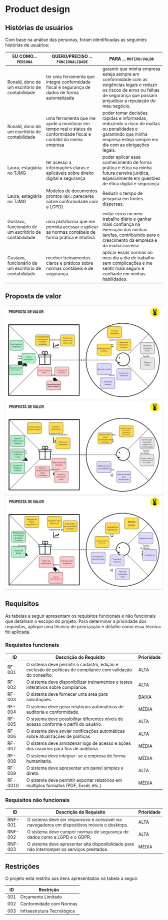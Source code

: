 # Product design

## Histórias de usuários

Com base na análise das personas, foram identificadas as seguintes histórias de usuários:

|EU COMO... `PERSONA`| QUERO/PRECISO ... `FUNCIONALIDADE` |PARA ... `MOTIVO/VALOR`                 |
|--------------------|------------------------------------|----------------------------------------|
|Ronald, dono de um escritório de contabilidade  | ter uma ferramenta que integre conformidade fiscal e segurança de dados de forma automatizada         | garantir que minha empresa esteja sempre em conformidade com as exigências legais e reduzir os riscos de erros ou falhas de segurança que possam prejudicar a reputação do meu negócio.               |
|Ronald, dono de um escritório de contabilidade     | uma ferramenta que me ajude a monitorar em tempo real o status de conformidade fiscal e contábil da minha empresa         | poder tomar decisões rápidas e informadas, reduzindo o risco de multas ou penalidades e garantindo que minha empresa esteja sempre em dia com as obrigações legais. |
|Laura, estagiária no TJMG  | ter acesso a informações claras e aplicáveis sobre direito digital e segurança         | poder aplicar esse conhecimento de forma prática e ética na minha futura carreira jurídica, especialmente em questões de ética digital e segurança               |
|Laura, estagiária no TJMG       | Modelos de documentos prontos (ex.: pareceres sobre conformidade com a LGPD).         | Reduzir o tempo de pesquisa em fontes dispersas. |
|Gustavo, funcionário de um escritório de contabilidade  | uma plataforma que me permita acessar e aplicar as normas contábeis de forma prática e intuitiva         | evitar erros no meu trabalho diário e ganhar mais confiança na execução das minhas tarefas, contribuindo para o crescimento da empresa e da minha carreira.               |
|Gustavo, funcionário de um escritório de contabilidade       | receber treinamentos claros e práticos sobre normas contábeis e de segurança         | aplicar essas normas no meu dia a dia de trabalho sem complicações e me sentir mais seguro e confiante em minhas habilidades. |

## Proposta de valor

![Persona Ronald](images/Persona-Ronald.png)
![Persona Laura](images/Persona-Laura.png)
![Persona Gustavo](images/Persona-Gustavo-1.png)

## Requisitos

As tabelas a seguir apresentam os requisitos funcionais e não funcionais que detalham o escopo do projeto. Para determinar a prioridade dos requisitos, aplique uma técnica de priorização e detalhe como essa técnica foi aplicada.

### Requisitos funcionais

| ID     | Descrição do Requisito                                   | Prioridade |
| ------ | ---------------------------------------------------------- | ---------- |
| RF-001 | O sistema deve permitir o cadastro, edição e exclusão de políticas de compliance com validação do conselho. | ALTA       |
| RF-002 | O sistema deve disponibilizar treinamentos e testes interativos sobre compliance.  | ALTA     |
| RF-003 | O sistema deve fornecer uma area para solicitações. | BAIXA       |
| RF-004 | O sistema deve gerar relatórios automáticos de auditoria e conformidade. | MÉDIA     |
| RF-005 | O sistema deve possibilitar diferentes níveis de acesso conforme o perfil do usuário. | ALTA       |
| RF-006 | O sistema deve enviar notificações automáticas sobre atualizações de políticas | ALTA     |
| RF-007 | O sistema deve armazenar logs de acesso e ações dos usuários para fins de auditoria. | MÉDIA       |
| RF-008 | O sistema deve integrar-se a empresa de forma humanitaria.  | MÉDIA     |
| RF-009 | O sistema deve apresentar um painel simples e direto.  | ALTA       |
| RF-0010 | O sistema deve permitir exportar relatórios em múltiplos formatos (PDF, Excel, etc.) | MÉDIA     |

### Requisitos não funcionais

| ID      | Descrição do Requisito                                                              | Prioridade |
| ------- | ------------------------------------------------------------------------------------- | ---------- |
| RNF-001 | O sistema deve ser responsivo e acessível via navegadores em dispositivos móveis e desktops. | ALTA     |
| RNF-002 | O sistema deve cumprir normas de segurança de dados como a LGPD e o GDPR.          | ALTA      |
| RNF-003 | O sistema deve apresentar alta disponibilidade para não interromper os serviços prestados.          | MÉDIA      |

## Restrições

O projeto está restrito aos itens apresentados na tabela a seguir.

|ID| Restrição                                             |
|--|-------------------------------------------------------|
|001| Orçamento Limitado |
|002| Conformidade com Normas  |
|003| Infraestrutura Tecnológica  |
